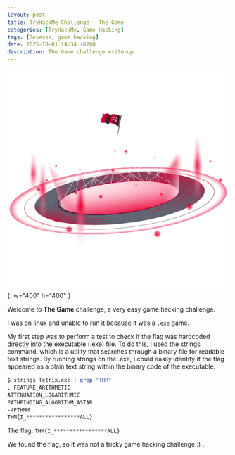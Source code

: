 ```yaml
---
layout: post
title: TryHackMe Challenge - The Game
categories: [TryHackMe, Game Hacking]
tags: [Reverse, game hacking]
date: 2025-10-01 14:34 +0200
description: The Game challenge write-up
---
```


![alt text](/assets/img/posts/tryhackme-room-the-game/logo.png){: w="400" h="400" }

Welcome to **The Game** challenge, a very easy game hacking challenge.

I was on linux and unable to run it because it was a `.exe` game.

My first step was to perform a test to check if the flag was hardcoded directly into the executable (.exe) file.
To do this, I used the strings command, which is a utility that searches through a binary file for readable text strings. 
By running strings on the .exe, I could easily identify if the flag appeared as a plain text string within the binary code of the executable.

```bash
$ strings Tetrix.exe | grep "THM"
, FEATURE_ARITHMETIC
ATTENUATION_LOGARITHMIC
PATHFINDING_ALGORITHM_ASTAR
-4PTHMM
THM{I_*****************ALL}
```

The flag: `THM{I_*****************ALL}`

We found the flag, so it was not a tricky game hacking challenge :) .